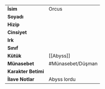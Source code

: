 |  |  |
|---|---|
| **İsim** | Orcus|
| **Soyadı** | |
| **Hizip** | |
| **Cinsiyet** | |
| **Irk** | |
| **Sınıf** | |
| **Kütük** | [[Abyss]]|
| **Münasebet** | #Münasebet/Düşman|
| **Karakter Betimi** | |
| **İlave Notlar** | Abyss lordu|

